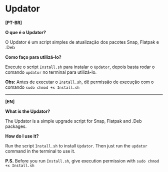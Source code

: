 # Updator
**[PT-BR]**

**O que é o Updator?**

O Updator é um script simples de atualização dos pacotes Snap, Flatpak e .Deb

**Como faço para utilizá-lo?**

Execute o script `Install.sh` para instalar o `Updator`, depois basta rodar o comando `updator` no terminal para utilizá-lo.

**Obs:** Antes de executar o `Install.sh`, dê permissão de execução com o comando `sudo chmod +x Install.sh`
_____________________________________________________________________________________________________________________________
 
**[EN]**

**What is the Updator?**

The Updator is a simple upgrade script for Snap, Flatpak and .Deb packages.

**How do I use it?**

Run the script `Install.sh` to install `Updator`. Then just run the `updator` command in the terminal to use it.

**P.S.** Before you run `Install.sh`, give execution permission with `sudo chmod +x Install.sh`
